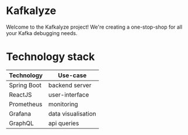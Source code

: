 # Kafkalyze
Welcome to the Kafkalyze project!
We're creating a one-stop-shop for all your Kafka debugging needs.

# Technology stack
| Technology | Use-case |
| ---------- | -------- |
| Spring Boot | backend server |
| ReactJS | user-interface |
| Prometheus | monitoring |
| Grafana | data visualisation |
| GraphQL | api queries |
